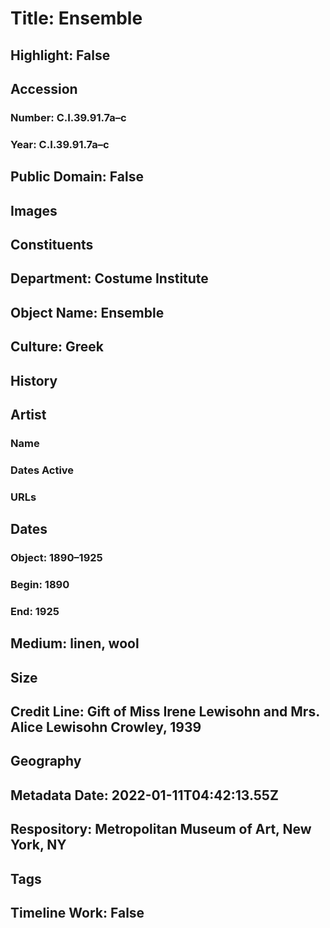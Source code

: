 # Title: Ensemble
## Highlight: False
## Accession
### Number: C.I.39.91.7a–c
### Year: C.I.39.91.7a–c
## Public Domain: False
## Images
## Constituents
## Department: Costume Institute
## Object Name: Ensemble
## Culture: Greek
## History
## Artist
### Name
### Dates Active
### URLs
## Dates
### Object: 1890–1925
### Begin: 1890
### End: 1925
## Medium: linen, wool
## Size
## Credit Line: Gift of Miss Irene Lewisohn and Mrs. Alice Lewisohn Crowley, 1939
## Geography
## Metadata Date: 2022-01-11T04:42:13.55Z
## Respository: Metropolitan Museum of Art, New York, NY
## Tags
## Timeline Work: False